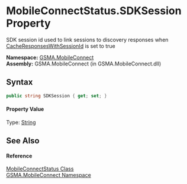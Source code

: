 MobileConnectStatus.SDKSession Property
=======================================
SDK session id used to link sessions to discovery responses when [CacheResponsesWithSessionId][1] is set to true

**Namespace:** [GSMA.MobileConnect][2]  
**Assembly:** GSMA.MobileConnect (in GSMA.MobileConnect.dll)

Syntax
------

```csharp
public string SDKSession { get; set; }
```

#### Property Value
Type: [String][3]

See Also
--------

#### Reference
[MobileConnectStatus Class][4]  
[GSMA.MobileConnect Namespace][2]  

[1]: ../MobileConnectConfig/CacheResponsesWithSessionId.md
[2]: ../README.md
[3]: http://msdn.microsoft.com/en-us/library/s1wwdcbf
[4]: README.md
[5]: ../../_icons/Help.png